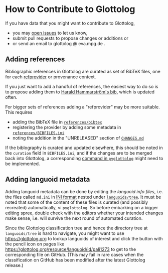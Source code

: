# How to Contribute to Glottolog

If you have data that you might want to contribute to Glottolog,
- you may [open issues](https://github.com/glottolog/glottolog/issues) to let us know,
- submit pull requests to propose changes or additions or
- or send an email to glottolog @ eva.mpg.de .


## Adding references

Bibliographic references in Glottolog are curated as set of BibTeX files, one
for each [refprovider](https://glottolog.org/langdoc/langdocinformation) or provenance context.

If you just want to add a handful of references, the easiest way to do so is to propose adding
them to [Harald Hammarström's bib](https://glottolog.org/providers/hh), which is updated often.

For bigger sets of references adding a "refprovider" may be more suitable. This requires
- adding the BibTeX file in [`references/bibtex`](https://github.com/glottolog/glottolog/tree/master/references/bibtex)
- registering the provider by adding some metadata in [`references/BIBFILES.ini`](https://github.com/glottolog/glottolog/blob/master/references/BIBFILES.ini)
- noting the addition in the "UNRELEASED" section of [`CHANGES.md`](https://github.com/glottolog/glottolog/blob/master/CHANGES.md)

If the biblography is curated and updated elsewhere, this should be noted in the
`curation` field in `BIBFILES.ini`, and if the changes are to be merged back
into Glottolog, a corresponding [command in `pyglottolog`](https://github.com/glottolog/pyglottolog/tree/master/src/pyglottolog/admin_commands) might need
to be implemented.


## Adding languoid metadata

Adding languoid metadata can be done by editing the *languoid info files*, i.e. the files called `md.ini`
in [INI format](https://en.wikipedia.org/wiki/INI_file) nested under 
[`languoids/tree`](https://github.com/glottolog/glottolog/tree/master/languoids/tree).
It must be noted that some of the content of these files is curated (and possibly recreated) automatically,
vi `pyglottolog`. So before embarking on a bigger editing spree, double check with the editors whether your
intended changes make sense, i.e. will survive the next round of automated curation.

Since the Glottolog classification tree and hence the directory tree at `languoids/tree` is hard to navigate,
you might want to use https://glottolog.org to lookup languoids of interest and click the button with the pencil
icon on pages like https://glottolog.org/resource/languoid/id/pali1273 to get to the corresponding file on GitHub.
(This may fail in rare cases when the classification on GitHub has been modified after the latest Glottolog release.)
